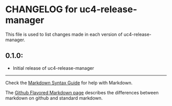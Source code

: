 # CHANGELOG for uc4-release-manager

This file is used to list changes made in each version of uc4-release-manager.

## 0.1.0:

* Initial release of uc4-release-manager

- - -
Check the [Markdown Syntax Guide](http://daringfireball.net/projects/markdown/syntax) for help with Markdown.

The [Github Flavored Markdown page](http://github.github.com/github-flavored-markdown/) describes the differences between markdown on github and standard markdown.
